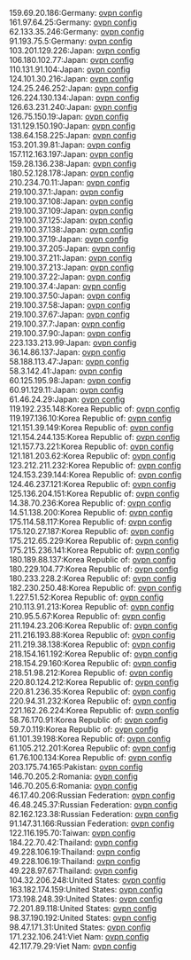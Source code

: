 159.69.20.186:Germany: [ovpn config](vpn/159_69_20_186.ovpn)  
161.97.64.25:Germany: [ovpn config](vpn/161_97_64_25.ovpn)  
62.133.35.246:Germany: [ovpn config](vpn/62_133_35_246.ovpn)  
91.193.75.5:Germany: [ovpn config](vpn/91_193_75_5.ovpn)  
103.201.129.226:Japan: [ovpn config](vpn/103_201_129_226.ovpn)  
106.180.102.77:Japan: [ovpn config](vpn/106_180_102_77.ovpn)  
110.131.91.104:Japan: [ovpn config](vpn/110_131_91_104.ovpn)  
124.101.30.216:Japan: [ovpn config](vpn/124_101_30_216.ovpn)  
124.25.246.252:Japan: [ovpn config](vpn/124_25_246_252.ovpn)  
126.224.130.134:Japan: [ovpn config](vpn/126_224_130_134.ovpn)  
126.63.231.240:Japan: [ovpn config](vpn/126_63_231_240.ovpn)  
126.75.150.19:Japan: [ovpn config](vpn/126_75_150_19.ovpn)  
131.129.150.190:Japan: [ovpn config](vpn/131_129_150_190.ovpn)  
138.64.158.225:Japan: [ovpn config](vpn/138_64_158_225.ovpn)  
153.201.39.81:Japan: [ovpn config](vpn/153_201_39_81.ovpn)  
157.112.163.197:Japan: [ovpn config](vpn/157_112_163_197.ovpn)  
159.28.136.238:Japan: [ovpn config](vpn/159_28_136_238.ovpn)  
180.52.128.178:Japan: [ovpn config](vpn/180_52_128_178.ovpn)  
210.234.70.11:Japan: [ovpn config](vpn/210_234_70_11.ovpn)  
219.100.37.1:Japan: [ovpn config](vpn/219_100_37_1.ovpn)  
219.100.37.108:Japan: [ovpn config](vpn/219_100_37_108.ovpn)  
219.100.37.109:Japan: [ovpn config](vpn/219_100_37_109.ovpn)  
219.100.37.125:Japan: [ovpn config](vpn/219_100_37_125.ovpn)  
219.100.37.138:Japan: [ovpn config](vpn/219_100_37_138.ovpn)  
219.100.37.19:Japan: [ovpn config](vpn/219_100_37_19.ovpn)  
219.100.37.205:Japan: [ovpn config](vpn/219_100_37_205.ovpn)  
219.100.37.211:Japan: [ovpn config](vpn/219_100_37_211.ovpn)  
219.100.37.213:Japan: [ovpn config](vpn/219_100_37_213.ovpn)  
219.100.37.22:Japan: [ovpn config](vpn/219_100_37_22.ovpn)  
219.100.37.4:Japan: [ovpn config](vpn/219_100_37_4.ovpn)  
219.100.37.50:Japan: [ovpn config](vpn/219_100_37_50.ovpn)  
219.100.37.58:Japan: [ovpn config](vpn/219_100_37_58.ovpn)  
219.100.37.67:Japan: [ovpn config](vpn/219_100_37_67.ovpn)  
219.100.37.7:Japan: [ovpn config](vpn/219_100_37_7.ovpn)  
219.100.37.90:Japan: [ovpn config](vpn/219_100_37_90.ovpn)  
223.133.213.99:Japan: [ovpn config](vpn/223_133_213_99.ovpn)  
36.14.86.137:Japan: [ovpn config](vpn/36_14_86_137.ovpn)  
58.188.113.47:Japan: [ovpn config](vpn/58_188_113_47.ovpn)  
58.3.142.41:Japan: [ovpn config](vpn/58_3_142_41.ovpn)  
60.125.195.98:Japan: [ovpn config](vpn/60_125_195_98.ovpn)  
60.91.129.11:Japan: [ovpn config](vpn/60_91_129_11.ovpn)  
61.46.24.29:Japan: [ovpn config](vpn/61_46_24_29.ovpn)  
119.192.235.148:Korea Republic of: [ovpn config](vpn/119_192_235_148.ovpn)  
119.197.136.10:Korea Republic of: [ovpn config](vpn/119_197_136_10.ovpn)  
121.151.39.149:Korea Republic of: [ovpn config](vpn/121_151_39_149.ovpn)  
121.154.244.135:Korea Republic of: [ovpn config](vpn/121_154_244_135.ovpn)  
121.157.73.221:Korea Republic of: [ovpn config](vpn/121_157_73_221.ovpn)  
121.181.203.62:Korea Republic of: [ovpn config](vpn/121_181_203_62.ovpn)  
123.212.211.232:Korea Republic of: [ovpn config](vpn/123_212_211_232.ovpn)  
124.153.239.144:Korea Republic of: [ovpn config](vpn/124_153_239_144.ovpn)  
124.46.237.121:Korea Republic of: [ovpn config](vpn/124_46_237_121.ovpn)  
125.136.204.151:Korea Republic of: [ovpn config](vpn/125_136_204_151.ovpn)  
14.38.70.236:Korea Republic of: [ovpn config](vpn/14_38_70_236.ovpn)  
14.51.138.200:Korea Republic of: [ovpn config](vpn/14_51_138_200.ovpn)  
175.114.58.117:Korea Republic of: [ovpn config](vpn/175_114_58_117.ovpn)  
175.120.27.187:Korea Republic of: [ovpn config](vpn/175_120_27_187.ovpn)  
175.212.65.229:Korea Republic of: [ovpn config](vpn/175_212_65_229.ovpn)  
175.215.236.141:Korea Republic of: [ovpn config](vpn/175_215_236_141.ovpn)  
180.189.88.137:Korea Republic of: [ovpn config](vpn/180_189_88_137.ovpn)  
180.229.104.77:Korea Republic of: [ovpn config](vpn/180_229_104_77.ovpn)  
180.233.228.2:Korea Republic of: [ovpn config](vpn/180_233_228_2.ovpn)  
182.230.250.48:Korea Republic of: [ovpn config](vpn/182_230_250_48.ovpn)  
1.227.51.52:Korea Republic of: [ovpn config](vpn/1_227_51_52.ovpn)  
210.113.91.213:Korea Republic of: [ovpn config](vpn/210_113_91_213.ovpn)  
210.95.5.67:Korea Republic of: [ovpn config](vpn/210_95_5_67.ovpn)  
211.194.23.206:Korea Republic of: [ovpn config](vpn/211_194_23_206.ovpn)  
211.216.193.88:Korea Republic of: [ovpn config](vpn/211_216_193_88.ovpn)  
211.219.38.138:Korea Republic of: [ovpn config](vpn/211_219_38_138.ovpn)  
218.154.161.192:Korea Republic of: [ovpn config](vpn/218_154_161_192.ovpn)  
218.154.29.160:Korea Republic of: [ovpn config](vpn/218_154_29_160.ovpn)  
218.51.98.212:Korea Republic of: [ovpn config](vpn/218_51_98_212.ovpn)  
220.80.124.212:Korea Republic of: [ovpn config](vpn/220_80_124_212.ovpn)  
220.81.236.35:Korea Republic of: [ovpn config](vpn/220_81_236_35.ovpn)  
220.94.31.232:Korea Republic of: [ovpn config](vpn/220_94_31_232.ovpn)  
221.162.26.224:Korea Republic of: [ovpn config](vpn/221_162_26_224.ovpn)  
58.76.170.91:Korea Republic of: [ovpn config](vpn/58_76_170_91.ovpn)  
59.7.0.119:Korea Republic of: [ovpn config](vpn/59_7_0_119.ovpn)  
61.101.39.198:Korea Republic of: [ovpn config](vpn/61_101_39_198.ovpn)  
61.105.212.201:Korea Republic of: [ovpn config](vpn/61_105_212_201.ovpn)  
61.76.100.134:Korea Republic of: [ovpn config](vpn/61_76_100_134.ovpn)  
203.175.74.165:Pakistan: [ovpn config](vpn/203_175_74_165.ovpn)  
146.70.205.2:Romania: [ovpn config](vpn/146_70_205_2.ovpn)  
146.70.205.6:Romania: [ovpn config](vpn/146_70_205_6.ovpn)  
46.17.40.206:Russian Federation: [ovpn config](vpn/46_17_40_206.ovpn)  
46.48.245.37:Russian Federation: [ovpn config](vpn/46_48_245_37.ovpn)  
82.162.123.38:Russian Federation: [ovpn config](vpn/82_162_123_38.ovpn)  
91.147.31.166:Russian Federation: [ovpn config](vpn/91_147_31_166.ovpn)  
122.116.195.70:Taiwan: [ovpn config](vpn/122_116_195_70.ovpn)  
184.22.70.42:Thailand: [ovpn config](vpn/184_22_70_42.ovpn)  
49.228.106.19:Thailand: [ovpn config](vpn/49_228_106_19.ovpn)  
49.228.106.19:Thailand: [ovpn config](vpn/49_228_106_19.ovpn)  
49.228.97.67:Thailand: [ovpn config](vpn/49_228_97_67.ovpn)  
104.32.206.248:United States: [ovpn config](vpn/104_32_206_248.ovpn)  
163.182.174.159:United States: [ovpn config](vpn/163_182_174_159.ovpn)  
173.198.248.39:United States: [ovpn config](vpn/173_198_248_39.ovpn)  
72.201.89.118:United States: [ovpn config](vpn/72_201_89_118.ovpn)  
98.37.190.192:United States: [ovpn config](vpn/98_37_190_192.ovpn)  
98.47.171.31:United States: [ovpn config](vpn/98_47_171_31.ovpn)  
171.232.106.241:Viet Nam: [ovpn config](vpn/171_232_106_241.ovpn)  
42.117.79.29:Viet Nam: [ovpn config](vpn/42_117_79_29.ovpn)  
